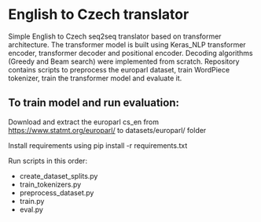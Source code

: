 # English to Czech translator
Simple English to Czech seq2seq translator based on transformer architecture. The transformer model is built using Keras_NLP transformer encoder, transformer decoder and positional encoder. Decoding algorithms (Greedy and Beam search) were implemented from scratch. Repository contains scripts to preprocess the europarl dataset, train WordPiece tokenizer, train the transformer model and evaluate it. 

## To train model and run evaluation:

Download and extract the europarl cs_en from https://www.statmt.org/europarl/ to datasets/europarl/ folder

Install requirements using pip install -r requirements.txt

Run scripts in this order:
- create_dataset_splits.py
- train_tokenizers.py
- preprocess_dataset.py
- train.py
- eval.py
